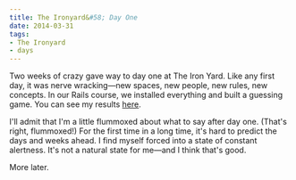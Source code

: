 ```yaml
---
title: The Ironyard&#58; Day One
date: 2014-03-31
tags: 
- The Ironyard
- days
---
```


  Two weeks of crazy gave way to day one at The Iron Yard. Like any first day, it was nerve wracking—new spaces, new people, new rules, new concepts. In our Rails course, we installed everything and built a guessing game. You can see my results <a href="https://gist.github.com/judesamp/9900166">here</a>.   

  I'll admit that I'm a little flummoxed about what to say after day one. (That's right, flummoxed!) For the first time in a long time, it's hard to predict the days and weeks ahead. I find myself forced into a state of constant alertness. It's not a natural state for me—and I think that's good.

  More later.
